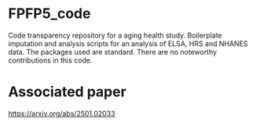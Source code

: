 # FPFP5_code
Code transparency repository for a aging health study. Boilerplate imputation and analysis scripts for an analysis of ELSA, HRS and NHANES data. The packages used are standard. There are no noteworthy contributions in this code.



# Associated paper
https://arxiv.org/abs/2501.02033
